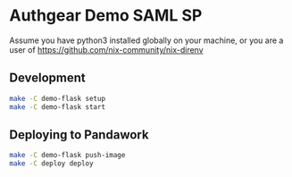 # Authgear Demo SAML SP

Assume you have python3 installed globally on your machine, or
you are a user of https://github.com/nix-community/nix-direnv

## Development

```sh
make -C demo-flask setup
make -C demo-flask start
```

## Deploying to Pandawork

```sh
make -C demo-flask push-image
make -C deploy deploy
```

